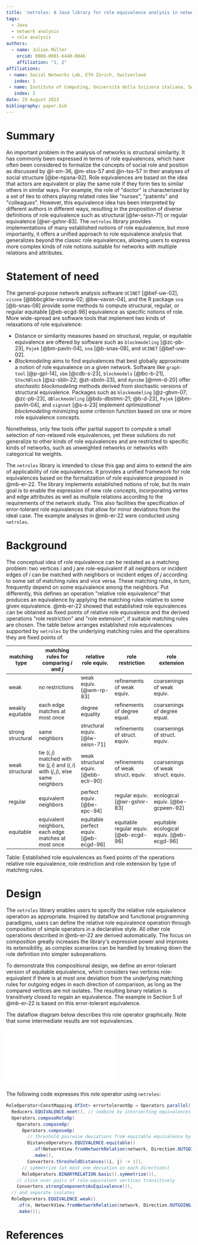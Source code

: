 ```yaml
---
title: 'netroles: A Java library for role equivalence analysis in networks'
tags:
  - Java
  - network analysis
  - role analysis
authors:
  - name: Julian Müller
    orcid: 0000-0001-6440-8046
    affiliation: "1, 2"
affiliations:
 - name: Social Networks Lab, ETH Zürich, Switzerland
   index: 1
 - name: Institute of Computing, Università della Svizzera italiana, Switzerland
   index: 2
date: 29 August 2023
bibliography: paper.bib
---
```


# Summary

An important problem in the analysis of networks is structural similarity. It has commonly been expressed in terms of role equivalences, which have often been considered to formalize the concepts of social role and position as discussed by @l-sm-36, @m-stss-57 and @n-tss-57 in their analyses of social structure [@be-npsna-92]. Role equivalences are based on the idea that actors are equivalent or play the same role if they form ties to similar others in similar ways. For example, the role of "doctor" is characterized by a set of ties to others playing related roles like "nurses", "patients" and "colleagues". However, this equivalence idea has been interpreted by different authors in different ways, resulting in the proposition of diverse definitions of role equivalence such as structural [@lw-seisn-71] or regular equivalence [@wr-gshnr-83]. The `netroles` library provides implementations of many established notions of role equivalence, but more importantly, it offers a unified approach to role equivalence analysis that generalizes beyond the classic role equivalences, allowing users to express more complex kinds of role notions suitable for networks with multiple relations and attributes.

# Statement of need

The general-purpose network analysis software `UCINET` [@bef-uw-02], `visone` [@bbbcgklw-vsvsna-02; @bw-vavsn-04], and the R package `sna` [@b-snas-08] provide some methods to compute structural, regular, or regular equitable [@eb-ecgd-96] equivalence as specific notions of role. More wide-spread are software tools that implement two kinds of relaxations of role equivalence:

* Distance or similarity measures based on structural, regular, or equitable equivalence are offered by software such as `blockmodeling` [@zc-pb-23], `Pajek` [@bm-pavln-04], `sna` [@b-snas-08], and `UCINET` [@bef-uw-02].
* *Blockmodeling* aims to find equivalences that best globally approximate a notion of role equivalence on a given network. Software like `graph-tool` [@p-gpl-14], `sbm` [@cdb-s-23], `blockmodels` [@lbc-b-21], `StochBlock` [@sz-sbln-22; @zt-sboln-23], and `dynsbm` [@mm-d-20] offer *stochastic blockmodeling* methods derived from stochastic versions of structural equivalence. Packages such as `blockmodeling` [@z-gbvn-07; @zc-pb-23], `dBlockmodeling` [@bds-dbstmn-21; @b-d-23], `Pajek` [@bm-pavln-04], and `signnet` [@s-s-23] implement *optimizational blockmodeling* minimizing some criterion function based on one or more role equivalence concepts.

Nonetheless, only few tools offer partial support to compute a small selection of non-relaxed role equivalences, yet these solutions do not generalize to other kinds of role equivalences and are restricted to specific kinds of networks, such as unweighted networks or networks with categorical tie weights.

The `netroles` library is intended to close this gap and aims to extend the aim of applicability of role equivalences. It provides a unified framework for role equivalences based on the formalization of role equivalence proposed in @mb-er-22. The library implements established notions of role, but its main goal is to enable the expression of new role concepts, incorporating vertex and edge attributes as well as multiple relations according to the requirements of the network study. This also facilities the specification of error-tolerant role equivalences that allow for minor deviations from the ideal case. The example analyses in @mb-er-22 were conducted using `netroles`.

# Background

The conceptual idea of role equivalence can be restated as a matching problem: two vertices $i$ and $j$ are role-equivalent if all neighbors or incident edges of $i$ can be matched with neighbors or incident edges of $j$ according to some set of matching rules and vice versa. These matching rules, in turn, frequently depend on some equivalence among the neighbors. Put differently, this defines an operation "relative role equivalence" that produces an equivalence by applying the matching rules relative to some given equivalence. @mb-er-22 showed that established role equivalences can be obtained as fixed points of relative role equivalence and the derived operations "role restriction" and "role extension", if suitable matching rules are chosen. The table below arranges established role equivalences supported by `netroles` by the underlying matching rules and the operations they are fixed points of.


| matching type | matching rules for comparing $i$ and $j$    | relative role equiv. | role restriction | role extension |
| ------------ | ------------------------ | ------------------------- | ------------------- | ------------------- |
| weak        | no restrictions      | weak equiv. [@wm-rp-83] | refinements of weak equiv. | coarsenings of weak equiv. |
| weakly equitable  | each edge matches at most once | degree equality | refinements of degree equal. | coarsenings of degree equal. |
| strong structural | same neighbors       | structural equiv.  [@lw-seisn-71]| refinements of struct. equiv. | coarsenings of struct. equiv. |
| weak structural   | tie $(i, j)$ matched with tie $(j, i)$ and $(i,i)$ with $(j, j)$, else same neighbors | weak structural equiv. [@ebb-eclr-90] | refinements of weak struct. equiv. | coarsenings of weak struct. equiv. |
| regular           | equivalent neighbors | perfect equiv. [@be-epc-94] | regular equiv.  [@wr-gshnr-83] | ecological equiv. [@be-gcpeen-92] | 
| equitable         | equivalent neighbors, each edge matches at most once | equitable perfect equiv.  [@eb-ecgd-96] | equitable regular equiv.  [@eb-ecgd-96] | equitable ecological equiv.  [@eb-ecgd-96] |
Table: Established role equivalences as fixed points of the operations relative role equivalence, role restriction and role extension by type of matching rules.

# Design

The `netroles` library enables users to specify the relative role equivalence operation as appropriate. Inspired by dataflow and functional programming paradigms, users can define the relative role equivalence operation through composition of simple operators in a declarative style. All other role operations described in @mb-er-22 are derived automatically. The focus on composition greatly increases the library's expressive power and improves its extensibility, as complex scenarios can be handled by breaking down the role definition into simpler suboperations.

To demonstrate this compositional design, we define an error-tolerant version of equitable equivalence, which considers two vertices role-equivalent if there is at most one deviation from the underlying matching rules for outgoing edges in each direction of comparison, as long as the compared vertices are not isolates. The resulting binary relation is transitively closed to regain an equivalence. The example in Section 5 of @mb-er-22 is based on this error-tolerant equivalence.

The dataflow diagram below describes this role operator graphically. Note that some intermediate results are not equivalences.

![Dataflow diagram of error-tolerant role operator](./errortolerant-role-dataflow.pdf)

The following code expresses this role operator using `netroles`:

```java
RoleOperator<ConstMapping.OfInt> errortolerantOp = Operators.parallel(
  Reducers.EQUIVALENCE.meet(), // combine by intersecting equivalences
  Operators.composeRoleOp(
    Operators.composeOp(
      Operators.composeOp(
	    // threshold pairwise deviations from equitable equivalence by one
        DistanceOperators.EQUIVALENCE.equitable()
		  .of(NetworkView.fromNetworkRelation(network, Direction.OUTGOING))
		  .make(),
        Converters.thresholdDistances((i, j) -> 1)),
      // symmetrize (at most one deviation in each directions)
      RoleOperators.BINARYRELATION.basic().symmetrize()),
	// close over pairs of role-equivalent vertices transitively
    Converters.strongComponentsAsEquivalence()), 
  // and separate isolates
  RoleOperators.EQUIVALENCE.weak()
    .of(n, NetworkView.fromNetworkRelation(network, Direction.OUTGOING))
	.make()); 
```

# References
